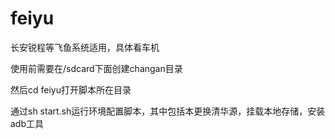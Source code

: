 # feiyu
长安锐程等飞鱼系统适用，具体看车机


使用前需要在/sdcard下面创建changan目录


然后cd feiyu打开脚本所在目录


通过sh start.sh运行环境配置脚本，其中包括本更换清华源，挂载本地存储，安装adb工具
